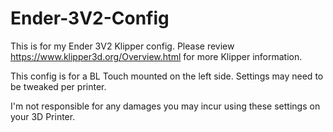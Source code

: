 # Ender-3V2-Config
This is for my Ender 3V2 Klipper config.
Please review https://www.klipper3d.org/Overview.html for more Klipper information.

This config is for a BL Touch mounted on the left side.
Settings may need to be tweaked per printer.

I'm not responsible for any damages you may incur using these settings on your 3D Printer.
